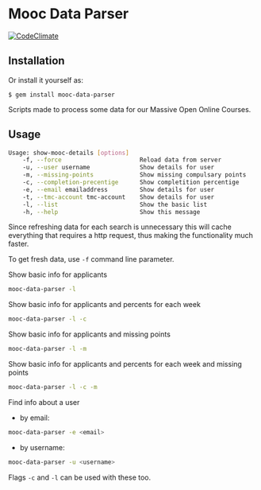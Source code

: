 # Mooc Data Parser

[![CodeClimate](https://codeclimate.com/github/jamox/mooc-data-parser.png)](https://codeclimate.com/github/jamox/mooc-data-parser)

## Installation

Or install it yourself as:

    $ gem install mooc-data-parser
Scripts made to process some data for our Massive Open Online Courses.

## Usage

```bash
Usage: show-mooc-details [options]
    -f, --force                      Reload data from server
    -u, --user username              Show details for user
    -m, --missing-points             Show missing compulsary points
    -c, --completion-precentige      Show completition percentige
    -e, --email emailaddress         Show details for user
    -t, --tmc-account tmc-account    Show details for user
    -l, --list                       Show the basic list
    -h, --help                       Show this message
```


Since refreshing data for each search is unnecessary this will cache everything that requires a http request,
thus making the functionality much faster.

To get fresh data, use `-f` command line parameter.


Show basic info for applicants
```bash
mooc-data-parser -l
```

Show basic info for applicants and percents for each week
```bash
mooc-data-parser -l -c
```

Show basic info for applicants and missing points
```bash
mooc-data-parser -l -m
```

Show basic info for applicants and percents for each week and missing points
```bash
mooc-data-parser -l -c -m
```

Find info about a user
* by email:
```bash
mooc-data-parser -e <email>
```

* by username:
```bash
mooc-data-parser -u <username>
```

Flags `-c` and `-l` can be used with these too.



